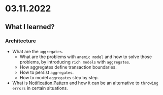 # 03.11.2022

## What I learned?

### Architecture

- What are the `aggregates`.
  - What are the problems with `anemic model` and how to solve those problems, by introducing `rich models` with `aggregates`.
  - How aggregates define transaction boundaries.
  - How to persist `aggregates`.
  - How to model `aggregates` step by step.
- What is [Notification Pattern](https://martinfowler.com/articles/replaceThrowWithNotification.html) and how it can be an alternative to `throwing errors` in certain situations.
